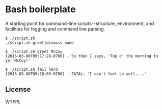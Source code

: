 # Bash boilerplate

A starting point for command-line scripts--structure, environment, and
facilities for logging and command line parsing.

    $ ./script.sh
    ./script.sh greet|dismiss name

    $ ./script.sh greet McCoy
    [2015-03-08T09:17:28-0700] - So then I says, 'Top o' the morning to ye, McCoy!'

    $ ./script.sh fail hard
    [2015-03-08T09:16:09-0700] - FATAL: 'I don't feel so well....'

## License

WTFPL

